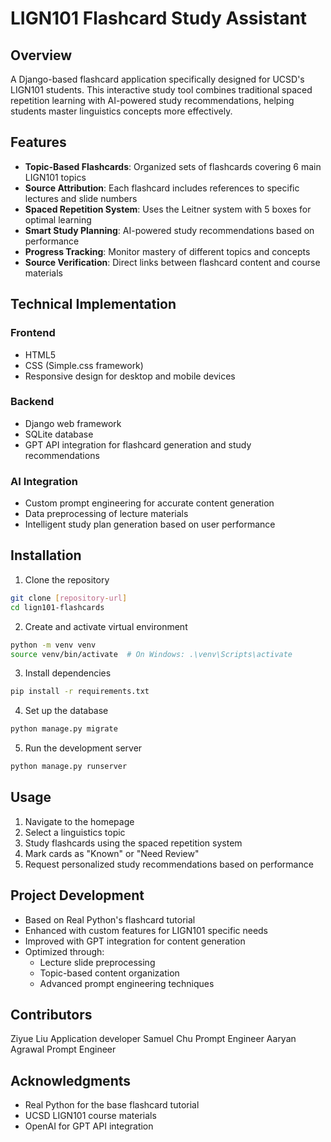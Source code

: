 # LIGN101 Flashcard Study Assistant

## Overview
A Django-based flashcard application specifically designed for UCSD's LIGN101 students. This interactive study tool combines traditional spaced repetition learning with AI-powered study recommendations, helping students master linguistics concepts more effectively.

## Features
- **Topic-Based Flashcards**: Organized sets of flashcards covering 6 main LIGN101 topics
- **Source Attribution**: Each flashcard includes references to specific lectures and slide numbers
- **Spaced Repetition System**: Uses the Leitner system with 5 boxes for optimal learning
- **Smart Study Planning**: AI-powered study recommendations based on performance
- **Progress Tracking**: Monitor mastery of different topics and concepts
- **Source Verification**: Direct links between flashcard content and course materials

## Technical Implementation
### Frontend
- HTML5
- CSS (Simple.css framework)
- Responsive design for desktop and mobile devices

### Backend
- Django web framework
- SQLite database
- GPT API integration for flashcard generation and study recommendations

### AI Integration
- Custom prompt engineering for accurate content generation
- Data preprocessing of lecture materials
- Intelligent study plan generation based on user performance

## Installation
1. Clone the repository
```bash
git clone [repository-url]
cd lign101-flashcards
```

2. Create and activate virtual environment
```bash
python -m venv venv
source venv/bin/activate  # On Windows: .\venv\Scripts\activate
```

3. Install dependencies
```bash
pip install -r requirements.txt
```

4. Set up the database
```bash
python manage.py migrate
```

5. Run the development server
```bash
python manage.py runserver
```

## Usage
1. Navigate to the homepage
2. Select a linguistics topic
3. Study flashcards using the spaced repetition system
4. Mark cards as "Known" or "Need Review"
5. Request personalized study recommendations based on performance

## Project Development
- Based on Real Python's flashcard tutorial
- Enhanced with custom features for LIGN101 specific needs
- Improved with GPT integration for content generation
- Optimized through:
  - Lecture slide preprocessing
  - Topic-based content organization
  - Advanced prompt engineering techniques

## Contributors
Ziyue Liu Application developer
Samuel Chu Prompt Engineer
Aaryan Agrawal Prompt Engineer

## Acknowledgments
- Real Python for the base flashcard tutorial
- UCSD LIGN101 course materials
- OpenAI for GPT API integration
